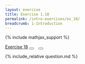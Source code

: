 ```yaml
---
layout: exercise
title: Exercise 1.18
permalink: /intro-exercises/ex_18/
breadcrumb: 1-Introduction
---
```


{% include mathjax_support %}

<div class="card">
<div class="card-header p-2">
<a href='#' class="p-2">Exercise 18</a>
<button type="button" class="btn btn-dark float-right" title="Solve this Exercise" onclick="solve('ex1.18');" href="#"><i id="ex1.18" class="fas fa-pen" style="color:white"></i></button>
<button type="button" class="btn btn-dark float-right" title="Edit this Question"  style="margin-left:10px; margin-right:10px;" onclick="upvote('ex1.18');" href="#"><i id="ex1.18" class="far fa-edit" style="color:white"></i></button>
</div>
<div class="card-body">
<p class="card-text">{% include_relative question.md %}</p>
</div>
</div>
<br>

